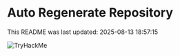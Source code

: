 # Auto Regenerate Repository

This README was last updated: 2025-08-13 18:57:15

 ![TryHackMe](https://tryhackme.com/badge/533634)